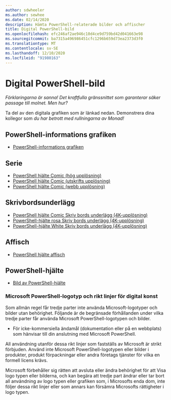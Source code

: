 ```yaml
---
author: sdwheeler
ms.author: sewhee
ms.date: 02/14/2020
description: Hämta PowerShell-relaterade bilder och affischer
title: Digital PowerShell-bild
ms.openlocfilehash: efc246af2ae946c10d4ce9d759bd42d041663e98
ms.sourcegitcommit: ba7315a496986451cfc1296b659d73ea2373d3f0
ms.translationtype: MT
ms.contentlocale: sv-SE
ms.lasthandoff: 12/10/2020
ms.locfileid: "91980163"
---
```

# <a name="powershell-digital-art"></a>Digital PowerShell-bild

*Förklaringarna är sanna! Det kraftfulla gränssnittet som garanterar säker passage till molnet. Men hur?*

Ta del av den digitala grafiken som är länkad nedan. Demonstrera dina kollegor som *du har betrott med rullningarna av Monad!*

## <a name="powershell-infographic"></a>PowerShell-informations grafiken

- [PowerShell-informations grafiken](https://github.com/MicrosoftDocs/PowerShell-Docs/blob/staging/assets/PowerShell_7_Infographic.pdf)

## <a name="comic"></a>Serie

- [PowerShell hjälte Comic (hög upplösning)](https://aka.ms/powershellherocomic_highres)
- [PowerShell hjälte Comic (utskrifts upplösning)](https://aka.ms/powershellherocomic_print)
- [PowerShell hjälte Comic (webb upplösning)](https://aka.ms/powershellherocomic_web)

## <a name="wallpaper"></a>Skrivbordsunderlägg

- [PowerShell hjälte Comic Skriv bords underlägg (4K-upplösning)](https://aka.ms/powershellherowallpaper)
- [PowerShell-hjälte rosa Skriv bords underlägg (4K-upplösning)](https://aka.ms/powershellherowallpaper1)
- [PowerShell-hjälte White Skriv bords underlägg (4K-upplösning)](https://aka.ms/powershellherowallpaper2)

## <a name="poster"></a>Affisch

- [PowerShell hjälte affisch](https://aka.ms/powershellheroposter)

## <a name="powershell-hero"></a>PowerShell-hjälte

- [Bild av PowerShell-hjälte](https://aka.ms/powershellhero)

### <a name="microsoft-powershell-logo-and-digital-art-guidelines"></a>Microsoft PowerShell-logotyp och rikt linjer för digital konst

Som allmän regel får tredje parter inte använda Microsoft-logotyper och bilder utan behörighet. Följande är de begränsade förhållanden under vilka tredje parter får använda Microsoft PowerShell-logotypen och bilder.

- För icke-kommersiella ändamål (dokumentation eller på en webbplats) som hänvisar till din anslutning med Microsoft PowerShell.

All användning utanför dessa rikt linjer som fastställs av Microsoft är strikt förbjuden. Använd inte Microsoft PowerShell-logotypen eller bilder i produkter, produkt förpackningar eller andra företags tjänster för vilka en formell licens krävs.

Microsoft förbehåller sig rätten att avsluta eller ändra behörighet för att Visa logo typen eller bilderna, och kan begära att tredje part ändrar eller tar bort all användning av logo typen eller grafiken som, i Microsofts enda dom, inte följer dessa rikt linjer eller som annars kan försämra Microsofts rättigheter i logo typen.
